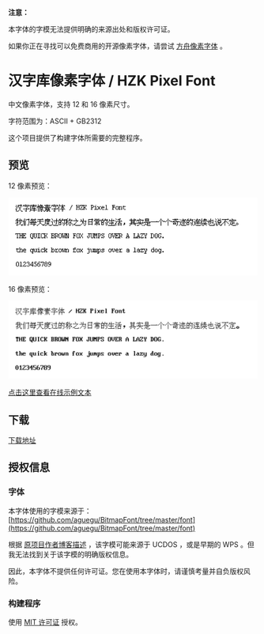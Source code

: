 **注意：**

本字体的字模无法提供明确的来源出处和版权许可证。

如果你正在寻找可以免费商用的开源像素字体，请尝试 [方舟像素字体](https://github.com/TakWolf/ark-pixel-font) 。

# 汉字库像素字体 / HZK Pixel Font

中文像素字体，支持 12 和 16 像素尺寸。

字符范围为：ASCII + GB2312

这个项目提供了构建字体所需要的完整程序。

## 预览

12 像素预览：

![preview-12px.png](docs/preview-12px.png)

16 像素预览：

![preview-16px.png](docs/preview-16px.png)

[点击这里查看在线示例文本](https://hzk-pixel-font.takwolf.com)

## 下载

[下载地址](https://github.com/TakWolf/hzk-pixel-font/releases)

## 授权信息

### 字体

本字体使用的字模来源于：[https://github.com/aguegu/BitmapFont/tree/master/font](https://github.com/aguegu/BitmapFont/tree/master/font)

根据 [原项目作者博客描述](https://web.archive.org/web/20161108093925/http://aguegu.net/?p=1279) ，该字模可能来源于 UCDOS ，或是早期的 WPS 。但我无法找到关于该字模的明确版权信息。

因此，本字体不提供任何许可证。您在使用本字体时，请谨慎考量并自负版权风险。

### 构建程序

使用 [MIT 许可证](LICENSE) 授权。
